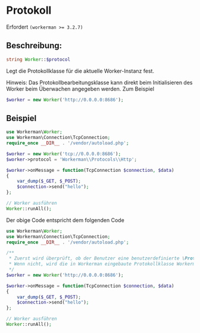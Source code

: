 # Protokoll

Erfordert ```(workerman >= 3.2.7)```

## Beschreibung:
```php
string Worker::$protocol
```

Legt die Protokollklasse für die aktuelle Worker-Instanz fest.

Hinweis: Das Protokollbearbeitungsklasse kann direkt beim Initialisieren des Worker beim Überwachen angegeben werden. Zum Beispiel
```php
$worker = new Worker('http://0.0.0.0:8686');
```



## Beispiel


```php
use Workerman\Worker;
use Workerman\Connection\TcpConnection;
require_once __DIR__ . '/vendor/autoload.php';

$worker = new Worker('tcp://0.0.0.0:8686');
$worker->protocol = 'Workerman\\Protocols\\Http';

$worker->onMessage = function(TcpConnection $connection, $data)
{
    var_dump($_GET, $_POST);
    $connection->send("hello");
};

// Worker ausführen
Worker::runAll();
```

Der obige Code entspricht dem folgenden Code


```php
use Workerman\Worker;
use Workerman\Connection\TcpConnection;
require_once __DIR__ . '/vendor/autoload.php';

/**
 * Zuerst wird überprüft, ob der Benutzer eine benutzerdefinierte \Protocols\Http-Protokollklasse hat.
 * Wenn nicht, wird die in Workerman eingebaute Protokollklasse Workerman\Protocols\Http verwendet.
 */
$worker = new Worker('http://0.0.0.0:8686');

$worker->onMessage = function(TcpConnection $connection, $data)
{
    var_dump($_GET, $_POST);
    $connection->send("hello");
};

// Worker ausführen
Worker::runAll();
```
